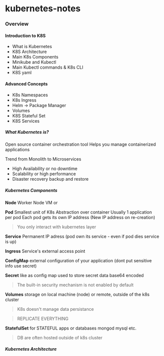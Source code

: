 # kubernetes-notes
### Overview
#### Introduction to K8S
- What is Kubernetes
- K8S Architecture
- Main K8s Components
- Minikube and Kubectl 
- Main Kubectl commands & K8s CLI
- K8S yaml
#### Advanced Concepts
- K8s Namespaces
- K8s Ingress
- Helm -> Package Manager
- Volumes 
- K8S Stateful Set
- K8S Services


##### What Kubernetes is?
Open source container orchestration tool
Helps you manage containerized applications

Trend from Monolith to Microservices
- High Availability or no downtime
- Scalability or high performance
- Disaster recovery backup and restore

##### Kubernetes Components

**Node**
Worker Node VM or 

**Pod** 
Smallest unit of K8s
Abstraction over container
Usually 1 application per pod
Each pod gets its own IP address (New IP address on re-creation)

> You only interact with kubernetes layer

**Service** 
Permanent IP adress (pod own its service - even if pod dies service is up)

**Ingress**
Service's external access point

**ConfigMap**
external configuration of your application (dont put sensitive info use secret)

**Secret**
like as config map
used to store secret data
base64 encoded

> The built-in security mechanism is not enabled by default

**Volumes**
storage on local machine (node)
or remote, outside of the k8s cluster

> K8s doesn't manage data persistance

> REPLICATE EVERYTHING

**StatefulSet**
for STATEFUL apps or databases
mongod mysql etc.

> DB are often hosted outside of k8s cluster

##### Kubernetes Architecture












